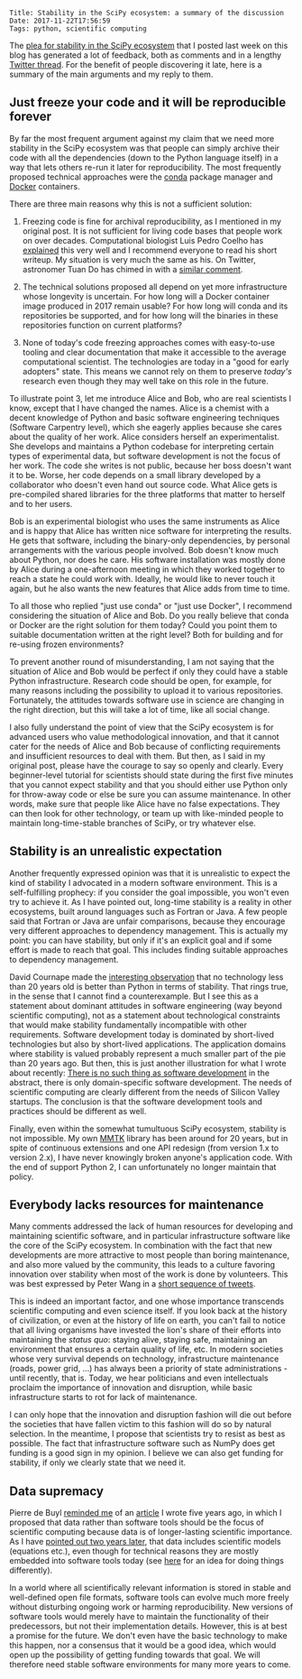     Title: Stability in the SciPy ecosystem: a summary of the discussion
    Date: 2017-11-22T17:56:59
    Tags: python, scientific computing

The [plea for stability in the SciPy ecosystem](http://blog.khinsen.net/posts/2017/11/16/a-plea-for-stability-in-the-scipy-ecosystem/#comment-3627775108) that I posted last week on this blog has generated a lot of feedback, both as comments and in a lengthy [Twitter thread](https://twitter.com/khinsen/status/931192953636315137). For the benefit of people discovering it late, here is a summary of the main arguments and my reply to them.

<!-- more -->

## Just freeze your code and it will be reproducible forever

By far the most frequent argument against my claim that we need more stability in the SciPy ecosystem was that people can simply archive their code with all the dependencies (down to the Python language itself) in a way that lets others re-run it later for reproducibility. The most frequently proposed technical approaches were the [conda](https://conda.io/docs/) package manager and [Docker](https://www.docker.com/) containers.

There are three main reasons why this is not a sufficient solution:

 1. Freezing code is fine for archival reproducibility, as I mentioned in my original post. It is not sufficient for living code bases that people work on over decades. Computational biologist Luis Pedro Coelho has [explained](https://metarabbit.wordpress.com/2017/11/18/numpy-scipy-backwards-stability-debate-and-why-freezing-versions-is-not-the-solution/) this very well and I recommend everyone to read his short writeup. My situation is very much the same as his. On Twitter, astronomer Tuan Do has chimed in with a [similar comment](https://twitter.com/quantumpenguin/status/933123060822978560).

 2. The technical solutions proposed all depend on yet more infrastructure whose longevity is uncertain. For how long will a Docker container image produced in 2017 remain usable? For how long will conda and its repositories be supported, and for how long will the binaries in these repositories function on current platforms?

 3. None of today's code freezing approaches comes with easy-to-use tooling and clear documentation that make it accessible to the average computational scientist. The technologies are today in a "good for early adopters" state. This means we cannot rely on them to preserve *today's* research even though they may well take on this role in the future.

To illustrate point 3, let me introduce Alice and Bob, who are real scientists I know, except that I have changed the names. Alice is a chemist with a decent knowledge of Python and basic software engineering techniques (Software Carpentry level), which she eagerly applies because she cares about the quality of her work. Alice considers herself an experimentalist. She develops and maintains a Python codebase for interpreting certain types of experimental data, but software development is not the focus of her work. The code she writes is not public, because her boss doesn't want it to be. Worse, her code depends on a small library developed by a collaborator who doesn't even hand out source code. What Alice gets is pre-compiled shared libraries for the three platforms that matter to herself and to her users.

Bob is an experimental biologist who uses the same instruments as Alice and is happy that Alice has written nice software for interpreting the results. He gets that software, including the binary-only dependencies, by personal arrangements with the various people involved. Bob doesn't know much about Python, nor does he care. His software installation was mostly done by Alice during a one-afternoon meeting in which they worked together to reach a state he could work with. Ideally, he would like to never touch it again, but he also wants the new features that Alice adds from time to time.

To all those who replied "just use conda" or "just use Docker", I recommend considering the situation of Alice and Bob. Do you really believe that conda or Docker are the right solution for them today? Could you point them to suitable documentation written at the right level? Both for building and for re-using frozen environments?

To prevent another round of misunderstanding, I am not saying that the situation of Alice and Bob would be perfect if only they could have a stable Python infrastructure. Research code should be open, for example, for many reasons including the possibility to upload it to various repositories. Fortunately, the attitudes towards software use in science are changing in the right direction, but this will take a lot of time, like all social change.

I also fully understand the point of view that the SciPy ecosystem is for advanced users who value methodological innovation, and that it cannot cater for the needs of Alice and Bob because of conflicting requirements and insufficient resources to deal with them. But then, as I said in my original post, please have the courage to say so openly and clearly. Every beginner-level tutorial for scientists should state during the first five minutes that you cannot expect stability and that you should either use Python only for throw-away code or else be sure you can assume maintenance. In other words, make sure that people like Alice have no false expectations. They can then look for other technology, or team up with like-minded people to maintain long-time-stable branches of SciPy, or try whatever else.

## Stability is an unrealistic expectation

Another frequently expressed opinion was that it is unrealistic to expect the kind of stability I advocated in a modern software environment. This is a self-fulfilling prophecy: if you consider the goal impossible, you won't even try to achieve it. As I have pointed out, long-time stability is a reality in other ecosystems, built around languages such as Fortran or Java. A few people said that Fortran or Java are unfair comparisons, because they encourage very different approaches to dependency management. This is actually my point: you can have stability, but only if it's an explicit goal and if some effort is made to reach that goal. This includes finding suitable approaches to dependency management.

David Cournape made the [interesting observation](https://twitter.com/cournape/status/849918989165842434) that no technology less than 20 years old is better than Python in terms of stability. That rings true, in the sense that I cannot find a counterexample. But I see this as a statement about dominant attitudes in software engineering (way beyond scientific computing), not as a statement about technological constraints that would make stability fundamentally incompatible with other requirements. Software development today is dominated by short-lived technologies but also by short-lived applications. The application domains where stability is valued probably represent a much smaller part of the pie than 20 years ago. But then, this is just another illustration for what I wrote about recently: [There is no such thing as software development](http://blog.khinsen.net/posts/2017/11/09/there-is-no-such-thing-as-software-development/) in the abstract, there is only domain-specific software development. The needs of scientific computing are clearly different from the needs of Silicon Valley startups. The conclusion is that the software development tools and practices should be different as well.

Finally, even within the somewhat tumultuous SciPy ecosystem, stability is not impossible. My own [MMTK](http://dirac.cnrs-orleans.fr/MMTK/) library has been around for 20 years, but in spite of continuous extensions and one API redesign (from version 1.x to version 2.x), I have never knowingly broken anyone's application code. With the end of support Python 2, I can unfortunately no longer maintain that policy.

## Everybody lacks resources for maintenance

Many comments addressed the lack of human resources for developing and maintaining scientific software, and in particular infrastructure software like the core of the SciPy ecosystem. In combination with the fact that new developments are more attractive to most people than boring maintenance, and also more valued by the community, this leads to a culture favoring innovation over stability when most of the work is done by volunteers. This was best expressed by Peter Wang in a [short sequence of tweets](https://twitter.com/pwang/status/931386237193211904).

This is indeed an important factor, and one whose importance transcends scientific computing and even science itself. If you look back at the history of civilization, or even at the history of life on earth, you can't fail to notice that all living organisms have invested the lion's share of their efforts into maintaining the *status quo*: staying alive, staying safe, maintaining an environment that ensures a certain quality of life, etc. In modern societies whose very survival depends on technology, infrastructure maintenance (roads, power grid, ...) has always been a priority of state administrations - until recently, that is. Today, we hear politicians and even intellectuals proclaim the importance of innovation and disruption, while basic infrastructure starts to rot for lack of maintenance.

I can only hope that the innovation and disruption fashion will die out before the societies that have fallen victim to this fashion will do so by natural selection. In the meantime, I propose that scientists try to resist as best as possible. The fact that infrastructure software such as NumPy does get funding is a good sign in my opinion. I believe we can also get funding for stability, if only we clearly state that we need it.

## Data supremacy

Pierre de Buyl [reminded me](http://disq.us/p/1nveqdc) of an [article](http://ieeexplore.ieee.org/abstract/document/6341744/) I wrote five years ago, in which I proposed that data rather than software tools should be the focus of scientific computing because data is of longer-lasting scientific importance. As I have [pointed out two years later](https://f1000research.com/articles/3-101/v2), that data includes scientific models (equations etc.), even though for technical reasons they are mostly embedded into software tools today (see [here](http://sjscience.org/article?id=527) for an idea for doing things differently).

In a world where all scientifically relevant information is stored in stable and well-defined open file formats, software tools can evolve much more freely without disturbing ongoing work or harming reproducibility. New versions of software tools would merely have to maintain the functionality of their predecessors, but not their implementation details. However, this is at best a promise for the future. We don't even have the basic technology to make this happen, nor a consensus that it would be a good idea, which would open up the possibility of getting funding towards that goal. We will therefore need stable software environments for many more years to come.

